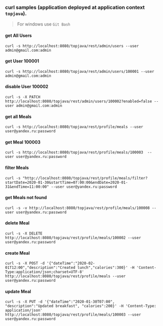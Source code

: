 ### curl samples (application deployed at application context `topjava`).
> For windows use `Git Bash`

#### get All Users
`curl -s http://localhost:8080/topjava/rest/admin/users --user admin@gmail.com:admin`

#### get User 100001
`curl -s http://localhost:8080/topjava/rest/admin/users/100001 --user admin@gmail.com:admin`

#### disable User 100002
`curl -s -X PATCH http://localhost:8080/topjava/rest/admin/users/100002?enabled=false --user admin@gmail.com:admin`

#### get all Meals
`curl -s http://localhost:8080/topjava/rest/profile/meals --user user@yandex.ru:password`

#### get Meal 100003
`curl -s http://localhost:8080/topjava/rest/profile/meals/100003  --user user@yandex.ru:password`

#### filter Meals
`curl -s "http://localhost:8080/topjava/rest/profile/meals/filter?startDate=2020-01-30&startTime=07:00:00&endDate=2020-01-31&endTime=11:00:00" --user user@yandex.ru:password`

#### get Meals not found
`curl -s -v http://localhost:8080/topjava/rest/profile/meals/100008 --user user@yandex.ru:password`

#### delete Meal
`curl -s -X DELETE http://localhost:8080/topjava/rest/profile/meals/100002 --user user@yandex.ru:password`

#### create Meal
`curl -s -X POST -d '{"dateTime":"2020-02-01T12:00","description":"Created lunch","calories":300}' -H 'Content-Type:application/json;charset=UTF-8' http://localhost:8080/topjava/rest/profile/meals --user user@yandex.ru:password`

#### update Meal
`curl -s -X PUT -d '{"dateTime":"2020-01-30T07:00", "description":"Updated breakfast", "calories":200}' -H 'Content-Type: application/json' http://localhost:8080/topjava/rest/profile/meals/100003 --user user@yandex.ru:password`
